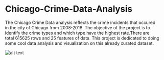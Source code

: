 # Chicago-Crime-Data-Analysis

The Chicago Crime Data analysis reflects the crime incidents that occured in the city of Chicago from 2008-2018. The objective of the project is to identify the crime types and which type have the highest rate.There are total 615625 rows and 25 features of data.
This project is dedicated to doing some cool data analysis and visualization on this already curated dataset.

 ![alt text](hhttps://github.com/Shringa13/Chicago-Crime-Data-Analysis/blob/master/images/All_Crimes.JPG)
